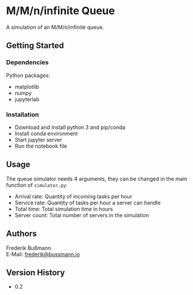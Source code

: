 # M/M/n/infinite Queue

A simulation of an M/M/n/infinite queue.

## Getting Started

### Dependencies

Python packages:

* matplotlib
* numpy
* jupyterlab

### Installation

* Download and install python 3 and pip/conda
* Install conda environment
* Start jupyter server
* Run the notebook file

## Usage

The queue simulator needs 4 arguments, they can be changed in the main function of `simulator.py`:

- Arrival rate: Quantity of incoming tasks per hour
- Service rate: Quantity of tasks per hour a server can handle
- Total time: Total simulation time in hours
- Server count: Total number of servers in the simulation

## Authors

Frederik Bußmann<br/>
E-Mail: <frederik@bussmann.io>

## Version History

* 0.2
